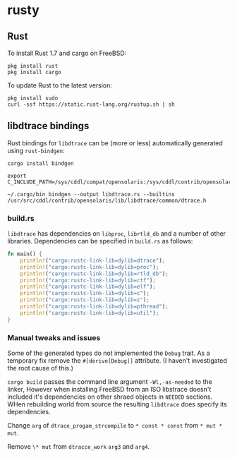 # rusty

## Rust

To install Rust 1.7 and cargo on FreeBSD:

```shell
pkg install rust
pkg install cargo
```

To update Rust to the latest version:

```shell
pkg install sudo
curl -ssf https://static.rust-lang.org/rustup.sh | sh
```

## libdtrace bindings

Rust bindings for `libdtrace` can be (more or less) automatically generated
using `rust-bindgen`:

```shell
cargo install bindgen

export C_INCLUDE_PATH=/sys/cddl/compat/opensolaris:/sys/cddl/contrib/opensolaris/uts/common

~/.cargo/bin bindgen --output libdtrace.rs --builtins /usr/src/cddl/contrib/opensolaris/lib/libdtrace/common/dtrace.h
```

### build.rs

`libdtrace` has dependencies on `libproc`, `librtld_db` and a number of other
libraries. Dependencies can be specified in `build.rs` as follows:

```rust
fn main() {
    println!("cargo:rustc-link-lib=dylib=dtrace");
    println!("cargo:rustc-link-lib=dylib=proc");
    println!("cargo:rustc-link-lib=dylib=rtld_db");
    println!("cargo:rustc-link-lib=dylib=ctf");
    println!("cargo:rustc-link-lib=dylib=elf");
    println!("cargo:rustc-link-lib=dylib=c");
    println!("cargo:rustc-link-lib=dylib=z");
    println!("cargo:rustc-link-lib=dylib=pthread");
    println!("cargo:rustc-link-lib=dylib=util");
}
```

### Manual tweaks and issues

Some of the generated types do not implemented the `Debug` trait. As a
temporary fix remove the `#[derive[Debug]]` attribute. (I haven't investigated
the root cause of this.)

`cargo build` passes the command line argument `-Wl,-as-needed` to the linker,
However when installing FreeBSD from an ISO libstrace doesn't included it's
dependencies on other shraed objects in `NEEDED` sections. WHen rebuilding
world from source the resulting `libdtrace` does specify its dependencies.

Change `arg` of `dtrace_progam_strcompile` to `* const * const` from
`* mut * mut`.

Remove `\* mut` from `dtracce_work` `arg3` and `arg4`.
